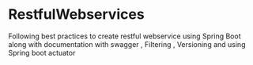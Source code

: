 # RestfulWebservices

Following best practices to create restful webservice using Spring Boot along with documentation with swagger , Filtering , Versioning and  using Spring boot actuator
